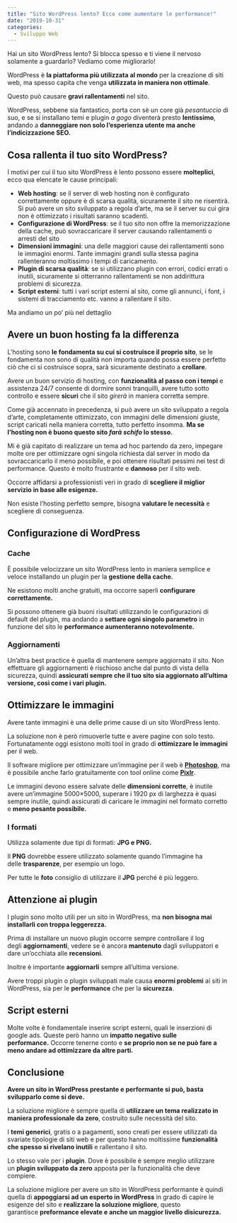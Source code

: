 ```yaml
---
title: "Sito WordPress lento? Ecco come aumentare le performance!"
date: "2019-10-31"
categories:
  - Sviluppo Web
---
```


Hai un sito WordPress lento? Si blocca spesso e ti viene il nervoso solamente a guardarlo? Vediamo come migliorarlo!

WordPress è **la piattaforma più utilizzata al mondo** per la creazione di siti web, ma spesso capita che venga **utilizzata in maniera non ottimale**.

Questo può causare **gravi rallentamenti** nel sito.

WordPress, sebbene sia fantastico, porta con sè un core già _pesantuccio_ di suo, e se si installano temi e plugin _a gogo_ diventerà presto **lentissimo**, andando a **danneggiare non solo l’esperienza utente ma anche l’indicizzazione SEO.**

## Cosa rallenta il tuo sito WordPress?

I motivi per cui il tuo sito WordPress è lento possono essere **molteplici**, ecco qua elencate le cause principali:

- **Web hosting**: se il server di web hosting non è configurato correttamente oppure è di scarsa qualità, sicuramente il sito ne risentirà. Si può avere un sito sviluppato a regola d’arte, ma se il server su cui gira non è ottimizzato i risultati saranno scadenti.
- **Configurazione di WordPress**: se il tuo sito non offre la memorizzazione della cache, può sovraccaricare il server causando rallentamenti o arresti del sito
- **Dimensioni immagini**: una delle maggiori cause dei rallentamenti sono le immagini enormi. Tante immagini grandi sulla stessa pagina rallenteranno moltissimo i tempi di caricamento.
- **Plugin di scarsa qualità**: se si utilizzano plugin con errori, codici errati o inutili, sicuramente si otterranno rallentamenti se non addirittura problemi di sicurezza.
- **Script esterni**: tutti i vari script esterni al sito, come gli annunci, i font, i sistemi di tracciamento etc. vanno a rallentare il sito.

Ma andiamo un po’ più nel dettaglio

## Avere un buon hosting fa la differenza

L’hosting sono **le fondamenta su cui si costruisce il proprio sito**, se le fondamenta non sono di qualità non importa quando possa essere perfetto ciò che ci si costruisce sopra, sarà sicuramente destinato a **crollare**.

Avere un buon servizio di hosting, con **funzionalità al passo con i tempi** e assistenza 24/7 consente di dormire sonni tranquilli, avere tutto sotto controllo e essere **sicuri** che il sito _girerà_ in maniera corretta sempre.

Come già accennato in precedenza, si può avere un sito sviluppato a regola d’arte, completamente ottimizzato, con immagini delle dimensioni giuste, script caricati nella maniera corretta, tutto perfetto insomma. **Ma se l’hosting non è buono questo sito _farà schifo_ lo stesso.**

Mi è già capitato di realizzare un tema ad hoc partendo da zero, impegare molte ore per ottimizzare ogni singola richiesta dal server in modo da sovraccaricarlo il meno possibile, e poi ottenere risultati pessimi nei test di performance. Questo è molto frustrante e **dannoso** per il sito web.

Occorre affidarsi a professionisti veri in grado di **scegliere il miglior servizio in base alle esigenze.**

Non esiste l’hosting perfetto sempre, bisogna **valutare le necessità** e scegliere di conseguenza.

## Configurazione di WordPress

### Cache

È possibile velocizzare un sito WordPress lento in maniera semplice e veloce installando un plugin per la **gestione della cache.**

Ne esistono molti anche gratuiti, ma occorre saperli **configurare correttamente.**

Si possono ottenere già buoni risultati utilizzando le configurazioni di default del plugin, ma andando a **settare ogni singolo parametro** in funzione del sito le **performance aumenteranno notevolmente.**

### Aggiornamenti

Un’altra best practice è quella di mantenere sempre aggiornato il sito. Non effettuare gli aggiornamenti è rischioso anche dal punto di vista della sicurezza, quindi **assicurati sempre che il tuo sito sia aggiornato all’ultima versione, così come i vari plugin.**

## Ottimizzare le immagini

Avere tante immagini è una delle prime cause di un sito WordPress lento.

La soluzione non è però rimuoverle tutte e avere pagine con solo testo. Fortunatamente oggi esistono molti tool in grado di **ottimizzare le immagini** per il web.

Il software migliore per ottimizzare un’immagine per il web è **[Photoshop](https://www.adobe.com/it/products/photoshop.html)**, ma è possibile anche farlo gratuitamente con tool online come **[Pixlr](https://pixlr.com/e/)**.

Le immagini devono essere salvate delle **dimensioni corrette**, è inutile avere un’immagine 5000×5000, superare i 1920 px di larghezza è quasi sempre inutile, quindi assicurati di caricare le immagini nel formato corretto e **meno pesante possibile.**

### I formati

Utilizza solamente due tipi di formati: **JPG e PNG.**

Il **PNG** dovrebbe essere utilizzato solamente quando l’immagine ha delle **trasparenze**, per esempio un logo.

Per tutte le **foto** consiglio di utilizzare il **JPG** perché è più leggero.

## Attenzione ai plugin

I plugin sono molto utili per un sito in WordPress, ma **non bisogna mai installarli con troppa leggerezza.**

Prima di installare un nuovo plugin occorre sempre controllare il log degli **aggiornamenti**, vedere se è ancora **mantenuto** dagli sviluppatori e dare un’occhiata alle **recensioni**.

Inoltre è importante **aggiornarli** sempre all’ultima versione.

Avere troppi plugin o plugin sviluppati male causa **enormi problemi** ai siti in WordPress, sia per le **performance** che per la **sicurezza**.

## Script esterni

Molte volte è fondamentale inserire script esterni, quali le inserzioni di google ads. Queste però hanno un **impatto negativo sulle performance.** Occorre tenerne conto e **se proprio non se ne può fare a meno andare ad ottimizzare da altre parti.**

## Conclusione

**Avere un sito in WordPress prestante e performante si può, basta svilupparlo come si deve.**

La soluzione migliore è sempre quella di **utilizzare un tema realizzato in maniera professionale da zero**, costruito sulle necessità del sito.

I **temi generici**, gratis o a pagamenti, sono creati per essere utilizzati da svariate tipologie di siti web e per questo hanno moltissime **funzionalità che spesso si rivelano inutili** e rallentano il sito.

Lo stesso vale per i **plugin**. Dove è possibile è sempre meglio utilizzare un **plugin sviluppato da zero** apposta per la funzionalità che deve compiere.

La soluzione migliore per avere un sito in WordPress performante è quindi quella di **appoggiarsi ad un esperto in WordPress** in grado di capire le esigenze del sito e **realizzare la soluzione migliore**, questo garantisce **preformance elevate e anche un maggior livello disicurezza.**
